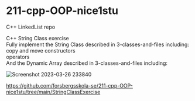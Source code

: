 # 211-cpp-OOP-nice1stu  
C++ LinkedList repo  
  
C++ String Class exercise  
Fully implement the String Class described in 3-classes-and-files including:  
copy and move constructors  
operators  
And the Dynamic Array described in 3-classes-and-files including:  
  
  ![Screenshot 2023-03-26 233840](https://user-images.githubusercontent.com/112468923/227806859-53836de2-2dc0-4726-9071-d85a14b04ad0.png)
  
  https://github.com/forsbergsskola-se/211-cpp-OOP-nice1stu/tree/main/StringClassExercise  
